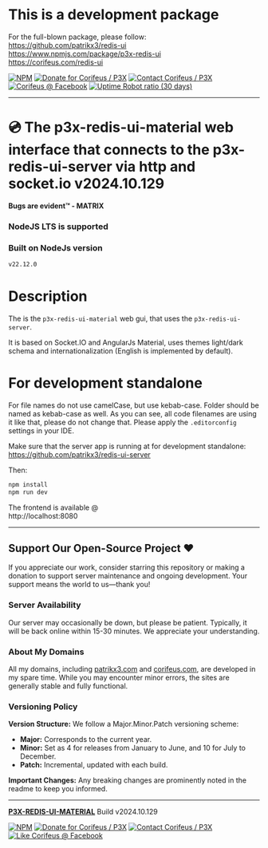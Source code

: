 # This is a development package

For the full-blown package, please follow:    
https://github.com/patrikx3/redis-ui  
https://www.npmjs.com/package/p3x-redis-ui   
https://corifeus.com/redis-ui  

[//]: #@corifeus-header

 [![NPM](https://img.shields.io/npm/v/p3x-redis-ui-material.svg)](https://www.npmjs.com/package/p3x-redis-ui-material)  [![Donate for Corifeus / P3X](https://img.shields.io/badge/Donate-Corifeus-003087.svg)](https://paypal.me/patrikx3) [![Contact Corifeus / P3X](https://img.shields.io/badge/Contact-P3X-ff9900.svg)](https://www.patrikx3.com/en/front/contact) [![Corifeus @ Facebook](https://img.shields.io/badge/Facebook-Corifeus-3b5998.svg)](https://www.facebook.com/corifeus.software)  [![Uptime Robot ratio (30 days)](https://img.shields.io/uptimerobot/ratio/m780749701-41bcade28c1ea8154eda7cca.svg)](https://stats.uptimerobot.com/9ggnzcWrw)



---
# 💿 The p3x-redis-ui-material web interface that connects to the p3x-redis-ui-server via http and socket.io v2024.10.129



**Bugs are evident™ - MATRIX️**
    



### NodeJS LTS is supported

### Built on NodeJs version

```txt
v22.12.0
```





# Description

                        
[//]: #@corifeus-header:end


The is the `p3x-redis-ui-material` web gui, that uses the `p3x-redis-ui-server`.   

It is based on Socket.IO and AngularJs Material, uses themes light/dark schema and internationalization (English is implemented by default). 


# For development standalone

For file names do not use camelCase, but use kebab-case. Folder should be named as kebab-case as well. As you can see, all code filenames are using it like that, please do not change that.
Please apply the `.editorconfig` settings in your IDE.

Make sure that the server app is running at for development standalone:  
https://github.com/patrikx3/redis-ui-server

Then:  
```bash
npm install
npm run dev
```

The frontend is available @  
http://localhost:8080


[//]: #@corifeus-footer

---


## Support Our Open-Source Project ❤️
If you appreciate our work, consider starring this repository or making a donation to support server maintenance and ongoing development. Your support means the world to us—thank you!

### Server Availability
Our server may occasionally be down, but please be patient. Typically, it will be back online within 15-30 minutes. We appreciate your understanding.

### About My Domains
All my domains, including [patrikx3.com](https://patrikx3.com) and [corifeus.com](https://corifeus.com), are developed in my spare time. While you may encounter minor errors, the sites are generally stable and fully functional.

### Versioning Policy
**Version Structure:** We follow a Major.Minor.Patch versioning scheme:
- **Major:** Corresponds to the current year.
- **Minor:** Set as 4 for releases from January to June, and 10 for July to December.
- **Patch:** Incremental, updated with each build.

**Important Changes:** Any breaking changes are prominently noted in the readme to keep you informed.

---


[**P3X-REDIS-UI-MATERIAL**](https://corifeus.com/redis-ui-material) Build v2024.10.129

 [![NPM](https://img.shields.io/npm/v/p3x-redis-ui-material.svg)](https://www.npmjs.com/package/p3x-redis-ui-material)  [![Donate for Corifeus / P3X](https://img.shields.io/badge/Donate-Corifeus-003087.svg)](https://www.paypal.com/cgi-bin/webscr?cmd=_s-xclick&hosted_button_id=QZVM4V6HVZJW6)  [![Contact Corifeus / P3X](https://img.shields.io/badge/Contact-P3X-ff9900.svg)](https://www.patrikx3.com/en/front/contact) [![Like Corifeus @ Facebook](https://img.shields.io/badge/LIKE-Corifeus-3b5998.svg)](https://www.facebook.com/corifeus.software)






[//]: #@corifeus-footer:end
